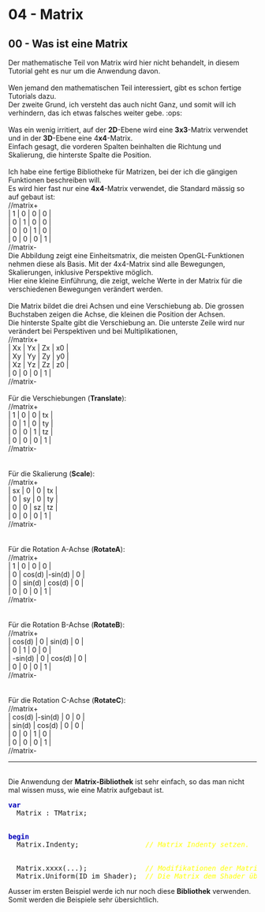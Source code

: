 <html>
    <b><h1>04 - Matrix</h1></b>
    <b><h2>00 - Was ist eine Matrix</h2></b>
Der mathematische Teil von Matrix wird hier nicht behandelt, in diesem Tutorial geht es nur um die Anwendung davon.<br>
<br>
Wen jemand den mathematischen Teil interessiert, gibt es schon fertige Tutorials dazu.<br>
Der zweite Grund, ich versteht das auch nicht Ganz, und somit will ich verhindern, das ich etwas falsches weiter gebe. :ops:<br>
<br>
Was ein wenig irritiert, auf der <b>2D</b>-Ebene wird eine <b>3x3</b>-Matrix verwendet und in der <b>3D</b>-Ebene eine 4<b>x4</b>-Matrix.<br>
Einfach gesagt, die vorderen Spalten beinhalten die Richtung und Skalierung, die hinterste Spalte die Position.<br>
<br>
Ich habe eine fertige Bibliotheke für Matrizen, bei der ich die gängigen Funktionen beschreiben will.<br>
Es wird hier fast nur eine <b>4x4</b>-Matrix verwendet, die Standard mässig so auf gebaut ist:<br>
//matrix+<br>
| 1 | 0 | 0 | 0 |<br>
| 0 | 1 | 0 | 0 |<br>
| 0 | 0 | 1 | 0 |<br>
| 0 | 0 | 0 | 1 |<br>
//matrix-<br>
Die Abbildung zeigt eine Einheitsmatrix, die meisten OpenGL-Funktionen nehmen diese als Basis. Mit der 4x4-Matrix sind alle Bewegungen, Skalierungen, inklusive Perspektive möglich.<br>
Hier eine kleine Einführung, die zeigt, welche Werte in der Matrix für die verschiedenen Bewegungen verändert werden.<br>
<br>
Die Matrix bildet die drei Achsen und eine Verschiebung ab. Die grossen Buchstaben zeigen die Achse, die kleinen die Position der Achsen.<br>
Die hinterste Spalte gibt die Verschiebung an. Die unterste Zeile wird nur verändert bei Perspektiven und bei Multiplikationen,<br>
//matrix+<br>
| Xx | Yx | Zx | x0 |<br>
| Xy | Yy | Zy | y0 |<br>
| Xz | Yz | Zz | z0 |<br>
|  0 |  0 |  0 |  1 |<br>
//matrix-<br>
<br>
Für die Verschiebungen (<b>Translate</b>):<br>
//matrix+<br>
|  1 |  0 |  0 | tx |<br>
|  0 |  1 |  0 | ty |<br>
|  0 |  0 |  1 | tz |<br>
|  0 |  0 |  0 |  1 |<br>
//matrix-<br>
<br>
<br>
Für die Skalierung (<b>Scale</b>):<br>
//matrix+<br>
| sx |  0 |  0 | tx |<br>
|  0 | sy |  0 | ty |<br>
|  0 |  0 | sz | tz |<br>
|  0 |  0 |  0 |  1 |<br>
//matrix-<br>
<br>
<br>
Für die Rotation A-Achse (<b>RotateA</b>):<br>
//matrix+<br>
|    1   |    0   |    0   |    0   |<br>
|    0   | cos(d) |-sin(d) |    0   |<br>
|    0   | sin(d) | cos(d) |    0   |<br>
|    0   |    0   |    0   |    1   |<br>
//matrix-<br>
<br>
<br>
Für die Rotation B-Achse (<b>RotateB</b>):<br>
//matrix+<br>
|  cos(d) |    0   | sin(d) |    0   |<br>
|     0   |    1   |    0   |    0   |<br>
| -sin(d) |    0   | cos(d) |    0   |<br>
|     0   |    0   |    0   |    1   |<br>
//matrix-<br>
<br>
<br>
Für die Rotation C-Achse (<b>RotateC</b>):<br>
//matrix+<br>
| cos(d) |-sin(d) |    0   |    0   |<br>
| sin(d) | cos(d) |    0   |    0   |<br>
|    0   |    0   |    1   |    0   |<br>
|    0   |    0   |    0   |    1   |<br>
//matrix-<br>
<hr><br>
Die Anwendung der <b>Matrix-Bibliothek</b> ist sehr einfach, so das man nicht mal wissen muss, wie eine Matrix aufgebaut ist.<br>
<pre><code=pascal><b><font color="0000BB">var</font></b>
  Matrix : TMatrix;
<br>
<b><font color="0000BB">begin</font></b>
  Matrix.Indenty;                <i><font color="#FFFF00">// Matrix Indenty setzen.</font></i>
<br>
  Matrix.xxxx(...);              <i><font color="#FFFF00">// Modifikationen der Matrix.</font></i>
  Matrix.Uniform(ID_im_Shader);  <i><font color="#FFFF00">// Die Matrix dem Shader übergeben.</font></i></code></pre>
Ausser im ersten Beispiel werde ich nur noch diese <b>Bibliothek</b> verwenden. Somit werden die Beispiele sehr übersichtlich.<br>
<br>
</html>
